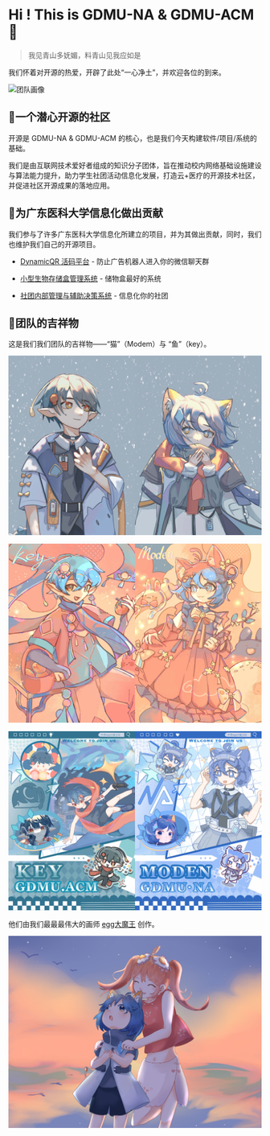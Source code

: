 # Hi ! This is GDMU-NA &  GDMU-ACM👋

> 我见青山多妩媚，料青山见我应如是

我们怀着对开源的热爱，开辟了此处“一心净土”，并欢迎各位的到来。

![团队画像](https://github.com/gdmuna/.github/blob/main/profile/TeamDiagram.jpg?raw=true)

 

## 🔭一个潜心开源的社区
开源是 GDMU-NA &  GDMU-ACM 的核心，也是我们今天构建软件/项目/系统的基础。

我们是由互联网技术爱好者组成的知识分子团体，旨在推动校内网络基础设施建设与算法能力提升，助力学生社团活动信息化发展，打造云+医疗的开源技术社区，并促进社区开源成果的落地应用。

 

## 💉为广东医科大学信息化做出贡献
我们参与了许多广东医科大学信息化所建立的项目，并为其做出贡献，同时，我们也维护我们自己的开源项目。

*  [DynamicQR 活码平台](https://github.com/gdmuna/DynamicQR) - 防止广告机器人进入你的微信聊天群

*  [小型生物存储盒管理系统](https://github.com/gdmuna/biological-storage-box) - 储物盒最好的系统

*  [社团内部管理与辅助决策系统](https://github.com/gdmuna/na-copilot) - 信息化你的社团



## 🐾团队的吉祥物
这是我们我们团队的吉祥物——“猫”（Modem）与 “鱼”（key）。

![猫鱼cp](https://github.com/gdmuna/.github/blob/main/profile/NA_ACM.jpg?raw=true)

![猫鱼cp2](https://github.com/gdmuna/.github/blob/main/profile/NA_ACM2.jpg?raw=true)

![猫鱼海报](https://github.com/gdmuna/.github/blob/main/profile/NA_ACM3.jpg?raw=true)

他们由我们最最最伟大的画师 [egg大魔王](https://eggdamowang.art)  创作。

![吉祥物与亲妈](https://github.com/gdmuna/.github/blob/main/profile/cat_egg.jpg?raw=true)
